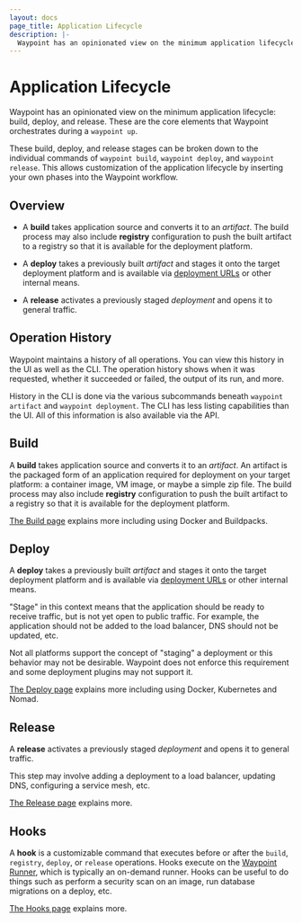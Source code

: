 ```yaml
---
layout: docs
page_title: Application Lifecycle
description: |-
  Waypoint has an opinionated view on the minimum application lifecycle: build, deploy, and release. These are the core elements that Waypoint orchestrates during a `waypoint up`.
---
```


# Application Lifecycle

Waypoint has an opinionated view on the minimum application lifecycle:
build, deploy, and release. These are the core elements that Waypoint
orchestrates during a `waypoint up`.

These build, deploy, and release stages can be broken down to the individual
commands of `waypoint build`, `waypoint deploy`, and `waypoint release`. This allows
customization of the application lifecycle by inserting your own phases into the
Waypoint workflow.

## Overview

- A **build** takes application source and converts it to an _artifact_.
  The build process may also include **registry** configuration to push
  the built artifact to a registry so that it is available for the deployment
  platform.

- A **deploy** takes a previously built _artifact_ and stages it onto the target
  deployment platform and is available via [deployment URLs](../docs/url#per-deployment-urls)
  or other internal means.

- A **release** activates a previously staged _deployment_ and opens it
  to general traffic.

## Operation History

Waypoint maintains a history of all operations. You can view this history
in the UI as well as the CLI. The operation history shows when it was
requested, whether it succeeded or failed, the output of its run, and more.

History in the CLI is done via the various subcommands beneath
`waypoint artifact` and `waypoint deployment`. The CLI has less listing
capabilities than the UI. All of this information is also available via
the API.

## Build

A **build** takes application source and converts it to an _artifact_.
An artifact is the packaged form of an application required for deployment on
your target platform: a container image, VM image, or maybe a simple zip file.
The build process may also include **registry** configuration to push
the built artifact to a registry so that it is available for the deployment
platform.

[The Build page](../docs/lifecycle/build) explains more including using Docker and Buildpacks.

## Deploy

A **deploy** takes a previously built _artifact_ and stages it onto the target
deployment platform and is available via [deployment URLs](../docs/url#per-deployment-urls)
or other internal means.

"Stage" in this context means that the application should be ready to receive
traffic, but is not yet open to public traffic. For example, the application
should not be added to the load balancer, DNS should not be updated, etc.

Not all platforms support the concept of "staging" a deployment or this
behavior may not be desirable. Waypoint does not enforce this requirement
and some deployment plugins may not support it.

[The Deploy page](../docs/lifecycle/deploy) explains more including using Docker, Kubernetes and Nomad.

## Release

A **release** activates a previously staged _deployment_ and opens it
to general traffic.

This step may involve adding a deployment to a load balancer, updating
DNS, configuring a service mesh, etc.

[The Release page](../docs/lifecycle/release) explains more.

## Hooks

A **hook** is a customizable command that executes before or after the `build`,
`registry`, `deploy`, or `release` operations.
Hooks execute on the [Waypoint Runner](../docs/resources/internals/execution),
which is typically an on-demand runner.
Hooks can be useful to do things such as perform a security scan on an image,
run database migrations on a deploy, etc.

[The Hooks page](../docs/lifecycle/hooks) explains more.
